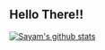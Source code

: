 ## Hello There!!
[![Sayam's github stats](https://github-readme-stats.vercel.app/api?username=sayyss&show_icons=true&theme=dark)](https://www.youtube.com/watch?v=dQw4w9WgXcQ)

